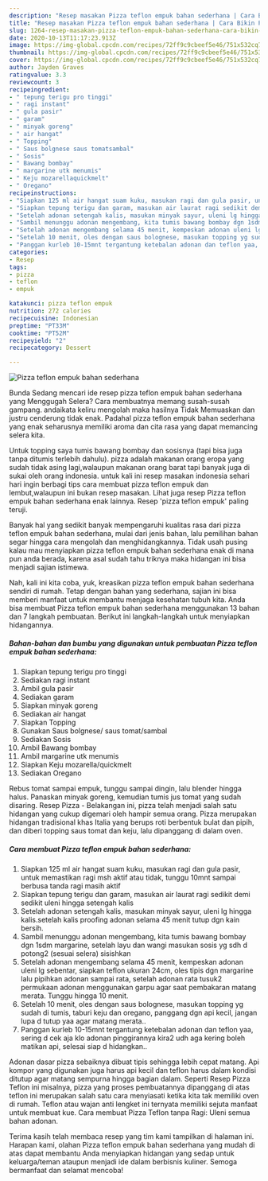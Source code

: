 ```yaml
---
description: "Resep masakan Pizza teflon empuk bahan sederhana | Cara Bikin Pizza teflon empuk bahan sederhana Yang Enak Banget"
title: "Resep masakan Pizza teflon empuk bahan sederhana | Cara Bikin Pizza teflon empuk bahan sederhana Yang Enak Banget"
slug: 1264-resep-masakan-pizza-teflon-empuk-bahan-sederhana-cara-bikin-pizza-teflon-empuk-bahan-sederhana-yang-enak-banget
date: 2020-10-13T11:17:23.913Z
image: https://img-global.cpcdn.com/recipes/72ff9c9cbeef5e46/751x532cq70/pizza-teflon-empuk-bahan-sederhana-foto-resep-utama.jpg
thumbnail: https://img-global.cpcdn.com/recipes/72ff9c9cbeef5e46/751x532cq70/pizza-teflon-empuk-bahan-sederhana-foto-resep-utama.jpg
cover: https://img-global.cpcdn.com/recipes/72ff9c9cbeef5e46/751x532cq70/pizza-teflon-empuk-bahan-sederhana-foto-resep-utama.jpg
author: Jayden Graves
ratingvalue: 3.3
reviewcount: 3
recipeingredient:
- " tepung terigu pro tinggi"
- " ragi instant"
- " gula pasir"
- " garam"
- " minyak goreng"
- " air hangat"
- " Topping"
- " Saus bolgnese saus tomatsambal"
- " Sosis"
- " Bawang bombay"
- " margarine utk menumis"
- " Keju mozarellaquickmelt"
- " Oregano"
recipeinstructions:
- "Siapkan 125 ml air hangat suam kuku, masukan ragi dan gula pasir, untuk memastikan ragi msh aktif atau tidak, tunggu 10mnt sampai berbusa tanda ragi masih aktif"
- "Siapkan tepung terigu dan garam, masukan air laurat ragi sedikit demi sedikit uleni hingga setengah kalis"
- "Setelah adonan setengah kalis, masukan minyak sayur, uleni lg hingga kalis.setelah kalis proofing adonan selama 45 menit tutup dgn kain bersih."
- "Sambil menunggu adonan mengembang, kita tumis bawang bombay dgn 1sdm margarine, setelah layu dan wangi masukan sosis yg sdh d potong2 (sesuai selera) sisishkan"
- "Setelah adonan mengembang selama 45 menit, kempeskan adonan uleni lg sebentar, siapkan teflon ukuran 24cm, oles tipis dgn margarine lalu pipihkan adonan sampai rata, setelah adonan rata tusuk2 permukaan adonan menggunakan garpu agar saat pembakaran matang merata. Tunggu hingga 10 menit."
- "Setelah 10 menit, oles dengan saus bolognese, masukan topping yg sudah di tumis, taburi keju dan oregano, panggang dgn api kecil, jangan lupa d tutup yaa agar matang merata.."
- "Panggan kurleb 10-15mnt tergantung ketebalan adonan dan teflon yaa, sering d cek aja klo adonan pinggirannya kira2 udh aga kering boleh matikan api, selesai siap d hidangkan.."
categories:
- Resep
tags:
- pizza
- teflon
- empuk

katakunci: pizza teflon empuk 
nutrition: 272 calories
recipecuisine: Indonesian
preptime: "PT33M"
cooktime: "PT52M"
recipeyield: "2"
recipecategory: Dessert

---
```



![Pizza teflon empuk bahan sederhana](https://img-global.cpcdn.com/recipes/72ff9c9cbeef5e46/751x532cq70/pizza-teflon-empuk-bahan-sederhana-foto-resep-utama.jpg)

Bunda Sedang mencari ide resep pizza teflon empuk bahan sederhana yang Menggugah Selera? Cara membuatnya memang susah-susah gampang. andaikata keliru mengolah maka hasilnya Tidak Memuaskan dan justru cenderung tidak enak. Padahal pizza teflon empuk bahan sederhana yang enak seharusnya memiliki aroma dan cita rasa yang dapat memancing selera kita.

Untuk topping saya tumis bawang bombay dan sosisnya (tapi bisa juga tanpa ditumis terlebih dahulu). pizza adalah makanan orang eropa yang sudah tidak asing lagi,walaupun makanan orang barat tapi banyak juga di sukai oleh orang indonesia. untuk kali ini resep masakan indonesia sehari hari ingin berbagi tips cara membuat pizza teflon empuk dan lembut,walaupun ini bukan resep masakan. Lihat juga resep Pizza teflon empuk bahan sederhana enak lainnya. Resep &#39;pizza teflon empuk&#39; paling teruji.

Banyak hal yang sedikit banyak mempengaruhi kualitas rasa dari pizza teflon empuk bahan sederhana, mulai dari jenis bahan, lalu pemilihan bahan segar hingga cara mengolah dan menghidangkannya. Tidak usah pusing kalau mau menyiapkan pizza teflon empuk bahan sederhana enak di mana pun anda berada, karena asal sudah tahu triknya maka hidangan ini bisa menjadi sajian istimewa.


Nah, kali ini kita coba, yuk, kreasikan pizza teflon empuk bahan sederhana sendiri di rumah. Tetap dengan bahan yang sederhana, sajian ini bisa memberi manfaat untuk membantu menjaga kesehatan tubuh kita. Anda bisa membuat Pizza teflon empuk bahan sederhana menggunakan 13 bahan dan 7 langkah pembuatan. Berikut ini langkah-langkah untuk menyiapkan hidangannya.

<!--inarticleads1-->

##### Bahan-bahan dan bumbu yang digunakan untuk pembuatan Pizza teflon empuk bahan sederhana:

1. Siapkan  tepung terigu pro tinggi
1. Sediakan  ragi instant
1. Ambil  gula pasir
1. Sediakan  garam
1. Siapkan  minyak goreng
1. Sediakan  air hangat
1. Siapkan  Topping
1. Gunakan  Saus bolgnese/ saus tomat/sambal
1. Sediakan  Sosis
1. Ambil  Bawang bombay
1. Ambil  margarine utk menumis
1. Siapkan  Keju mozarella/quickmelt
1. Sediakan  Oregano


Rebus tomat sampai empuk, tunggu sampai dingin, lalu blender hingga halus. Panaskan minyak goreng, kemudian tumis jus tomat yang sudah disaring. Resep Pizza - Belakangan ini, pizza telah menjadi salah satu hidangan yang cukup digemari oleh hampir semua orang. Pizza merupakan hidangan tradisional khas Italia yang berups roti berbentuk bulat dan pipih, dan diberi topping saus tomat dan keju, lalu dipanggang di dalam oven. 

<!--inarticleads2-->

##### Cara membuat Pizza teflon empuk bahan sederhana:

1. Siapkan 125 ml air hangat suam kuku, masukan ragi dan gula pasir, untuk memastikan ragi msh aktif atau tidak, tunggu 10mnt sampai berbusa tanda ragi masih aktif
1. Siapkan tepung terigu dan garam, masukan air laurat ragi sedikit demi sedikit uleni hingga setengah kalis
1. Setelah adonan setengah kalis, masukan minyak sayur, uleni lg hingga kalis.setelah kalis proofing adonan selama 45 menit tutup dgn kain bersih.
1. Sambil menunggu adonan mengembang, kita tumis bawang bombay dgn 1sdm margarine, setelah layu dan wangi masukan sosis yg sdh d potong2 (sesuai selera) sisishkan
1. Setelah adonan mengembang selama 45 menit, kempeskan adonan uleni lg sebentar, siapkan teflon ukuran 24cm, oles tipis dgn margarine lalu pipihkan adonan sampai rata, setelah adonan rata tusuk2 permukaan adonan menggunakan garpu agar saat pembakaran matang merata. Tunggu hingga 10 menit.
1. Setelah 10 menit, oles dengan saus bolognese, masukan topping yg sudah di tumis, taburi keju dan oregano, panggang dgn api kecil, jangan lupa d tutup yaa agar matang merata..
1. Panggan kurleb 10-15mnt tergantung ketebalan adonan dan teflon yaa, sering d cek aja klo adonan pinggirannya kira2 udh aga kering boleh matikan api, selesai siap d hidangkan..


Adonan dasar pizza sebaiknya dibuat tipis sehingga lebih cepat matang. Api kompor yang digunakan juga harus api kecil dan teflon harus dalam kondisi ditutup agar matang sempurna hingga bagian dalam. Seperti Resep Pizza Teflon ini misalnya, pizza yang proses pembuatannya dipanggang di atas teflon ini merupakan salah satu cara menyiasati ketika kita tak memiliki oven di rumah. Teflon atau wajan anti lengket ini ternyata memiliki sejuta manfaat untuk membuat kue. Cara membuat Pizza Teflon tanpa Ragi: Uleni semua bahan adonan. 

Terima kasih telah membaca resep yang tim kami tampilkan di halaman ini. Harapan kami, olahan Pizza teflon empuk bahan sederhana yang mudah di atas dapat membantu Anda menyiapkan hidangan yang sedap untuk keluarga/teman ataupun menjadi ide dalam berbisnis kuliner. Semoga bermanfaat dan selamat mencoba!
